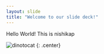 ```yaml
---
layout: slide
title: "Welcome to our slide deck!"
---
```


Hello World! This is nishikap

![dinotocat](https://octodex.github.com/images/dinotocat.png)
{: .center}
